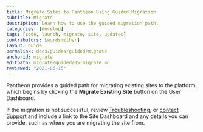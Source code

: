 ```yaml
---
title: Migrate Sites to Pantheon Using Guided Migration
subtitle: Migrate
description: Learn how to use the guided migration path.
categories: [develop]
tags: [code, launch, migrate, site, updates]
contributors: [wordsmither]
layout: guide
permalink: docs/guides/guided/migrate
anchorid: migrate
editpath: migrate/guided/05-migrate.md
reviewed: "2021-06-15"
---
```


Pantheon provides a guided path for migrating existing sites to the platform, which begins by clicking the **Migrate Existing Site** button on the User Dashboard.

<Partial file="migrate/migrate-all.md" />

If the migration is not successful, review [Troubleshooting](troubleshooting), or [contact Support](/guides/support/contact-support/) and include a link to the Site Dashboard and any details you can provide, such as where you are migrating the site from.
